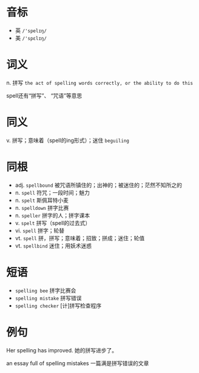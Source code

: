 # 音标

- 英 `/'spelɪŋ/`
- 美 `/'spɛlɪŋ/`

# 词义

n. 拼写
`the act of spelling words correctly, or the ability to do this`



spell还有“拼写”、 “咒语”等意思

# 同义

v. 拼写；意味着（spell的ing形式）；迷住
`beguiling`

# 同根

- adj. `spellbound` 被咒语所镇住的；出神的；被迷住的；茫然不知所之的
- n. `spell` 符咒；一段时间；魅力
- n. `spelt` 斯佩耳特小麦
- n. `spelldown` 拼字比赛
- n. `speller` 拼字的人；拼字课本
- v. `spelt` 拼写（spell的过去式）
- vi. `spell` 拼字；轮替
- vt. `spell` 拼，拼写；意味着；招致；拼成；迷住；轮值
- vt. `spellbind` 迷住；用妖术迷惑

# 短语

- `spelling bee` 拼字比赛会
- `spelling mistake` 拼写错误
- `spelling checker` [计]拼写检查程序

# 例句

Her spelling has improved.
她的拼写进步了。

an essay full of spelling mistakes
一篇满是拼写错误的文章


